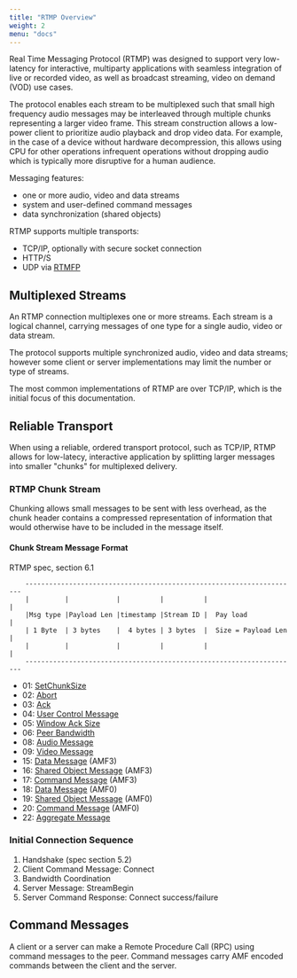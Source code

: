 ```yaml
---
title: "RTMP Overview"
weight: 2
menu: "docs"
---
```


Real Time Messaging Protocol (RTMP) was designed to support very low-latency for
interactive, multiparty applications with seamless integration of live or
recorded video, as well as broadcast streaming, video on demand (VOD) use cases.

The protocol enables each stream to be multiplexed such that small high
frequency audio messages may be interleaved through multiple chunks representing
a larger video frame. This stream construction allows a low-power client to
prioritize audio playback and drop video data. For example, in the case of a
device without hardware decompression, this allows using CPU for other
operations infrequent operations without dropping audio which is typically more
disruptive for a human audience.

Messaging features:
- one or more audio, video and data streams
- system and user-defined command messages
- data synchronization (shared objects)

RTMP supports multiple transports:
* TCP/IP, optionally with secure socket connection
* HTTP/S
* UDP via [RTMFP](https://tools.ietf.org/html/rfc7425)

## Multiplexed Streams

An RTMP connection multiplexes one or more streams. Each stream is a logical
channel, carrying messages of one type for a single audio, video or data stream.

The protocol supports multiple synchronized audio, video and data streams;
however some client or server implementations may limit the number or type of
streams.

The most common implementations of RTMP are over TCP/IP, which is the initial
focus of this documentation.

## Reliable Transport

When using a reliable, ordered transport protocol, such as TCP/IP, RTMP allows
for low-latecy, interactive application by splitting larger messages into
smaller "chunks" for multiplexed delivery.

### RTMP Chunk Stream

Chunking allows small messages to be sent with less overhead, as the chunk
header contains a compressed representation of information that would otherwise
have to be included in the message itself.

#### Chunk Stream Message Format

RTMP spec, section 6.1

```
    ---------------------------------------------------------------------
    |         |            |          |          |                      |
    |Msg type |Payload Len |timestamp |Stream ID |  Pay load            |
    | 1 Byte  | 3 bytes    |  4 bytes | 3 bytes  |  Size = Payload Len  |
    |         |            |          |          |                      |
    ---------------------------------------------------------------------
```

* 01: [SetChunkSize](/docs/spec/#541set-chunk-size-1)
* 02: [Abort](/docs/spec/#542abort-message-2)
* 03: [Ack](/docs/spec/#543acknowledgement-3)
* 04: [User Control Message](/docs/spec/#62-user-control-messages-4)
* 05: [Window Ack Size](/docs/spec/#544window-acknowledgement-size-5)
* 06: [Peer Bandwidth](/docs/spec/#545set-peer-bandwidth-6)
* 08: [Audio Message](/docs/spec/#714audio-message-8)
* 09: [Video Message](/docs/spec/#715video-message-9)
* 15: [Data Message](/docs/spec/#712data-message-18-15) (AMF3)
* 16: [Shared Object Message](/docs/spec/#713shared-object-message-19-16) (AMF3)
* 17: [Command Message](/docs/spec/#711command-message-20-17) (AMF3)
* 18: [Data Message](/docs/spec/#712data-message-18-15) (AMF0)
* 19: [Shared Object Message](/docs/spec/#713shared-object-message-19-16) (AMF0)
* 20: [Command Message](/docs/spec/#711command-message-20-17) (AMF0)
* 22: [Aggregate Message](/docs/spec/#716aggregate-message-22)

### Initial Connection Sequence

1. Handshake (spec section 5.2)
2. Client Command Message: Connect
3. Bandwidth Coordination
4. Server Message: StreamBegin
5. Server Command Response: Connect success/failure

## Command Messages
A client or a server can make a Remote Procedure Call (RPC) using command
messages to the peer. Command messages carry AMF encoded commands between the
client and the server.
